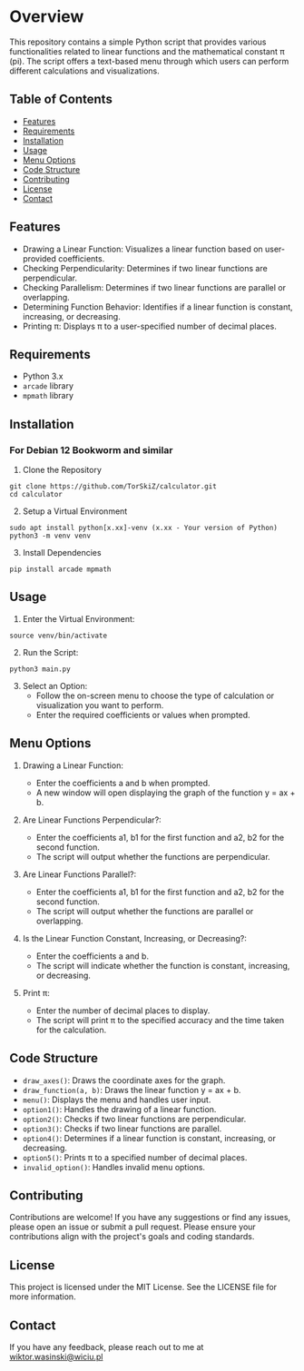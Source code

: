 # Overview
This repository contains a simple Python script that provides various functionalities related to linear functions and the mathematical constant π (pi). The script offers a text-based menu through which users can perform different calculations and visualizations.

## Table of Contents
- [Features](#features)
- [Requirements](#requirements)
- [Installation](#installation)
- [Usage](#usage)
- [Menu Options](#menu-options)
- [Code Structure](#code-structure)
- [Contributing](#contributing)
- [License](#license)
- [Contact](#contact)

## Features
- Drawing a Linear Function: Visualizes a linear function based on user-provided coefficients.
- Checking Perpendicularity: Determines if two linear functions are perpendicular.
- Checking Parallelism: Determines if two linear functions are parallel or overlapping.
- Determining Function Behavior: Identifies if a linear function is constant, increasing, or decreasing.
- Printing π: Displays π to a user-specified number of decimal places.

## Requirements
- Python 3.x
- `arcade` library
- `mpmath` library

## Installation
### For Debian 12 Bookworm and similar
1. Clone the Repository
```
git clone https://github.com/TorSkiZ/calculator.git
cd calculator
```

2. Setup a Virtual Environment
```
sudo apt install python[x.xx]-venv (x.xx - Your version of Python)
python3 -m venv venv
```

3. Install Dependencies
```
pip install arcade mpmath
```

## Usage
1. Enter the Virtual Environment:
```
source venv/bin/activate
```

2. Run the Script:
```
python3 main.py
```

3. Select an Option:
   - Follow the on-screen menu to choose the type of calculation or visualization you want to perform.
   - Enter the required coefficients or values when prompted.

## Menu Options
1. Drawing a Linear Function:
   - Enter the coefficients a and b when prompted.
   - A new window will open displaying the graph of the function y = ax + b.

2. Are Linear Functions Perpendicular?:
   - Enter the coefficients a1, b1 for the first function and a2, b2 for the second function.
   - The script will output whether the functions are perpendicular.

3. Are Linear Functions Parallel?:
   - Enter the coefficients a1, b1 for the first function and a2, b2 for the second function.
   - The script will output whether the functions are parallel or overlapping.

4. Is the Linear Function Constant, Increasing, or Decreasing?:
   - Enter the coefficients a and b.
   - The script will indicate whether the function is constant, increasing, or decreasing.

5. Print π:
   - Enter the number of decimal places to display.
   - The script will print π to the specified accuracy and the time taken for the calculation.

## Code Structure
- `draw_axes()`: Draws the coordinate axes for the graph.
- `draw_function(a, b)`: Draws the linear function y = ax + b.
- `menu()`: Displays the menu and handles user input.
- `option1()`: Handles the drawing of a linear function.
- `option2()`: Checks if two linear functions are perpendicular.
- `option3()`: Checks if two linear functions are parallel.
- `option4()`: Determines if a linear function is constant, increasing, or decreasing.
- `option5()`: Prints π to a specified number of decimal places.
- `invalid_option()`: Handles invalid menu options.

## Contributing
Contributions are welcome! If you have any suggestions or find any issues, please open an issue or submit a pull request. Please ensure your contributions align with the project's goals and coding standards.

## License
This project is licensed under the MIT License. See the LICENSE file for more information.

## Contact
If you have any feedback, please reach out to me at wiktor.wasinski@wiciu.pl
